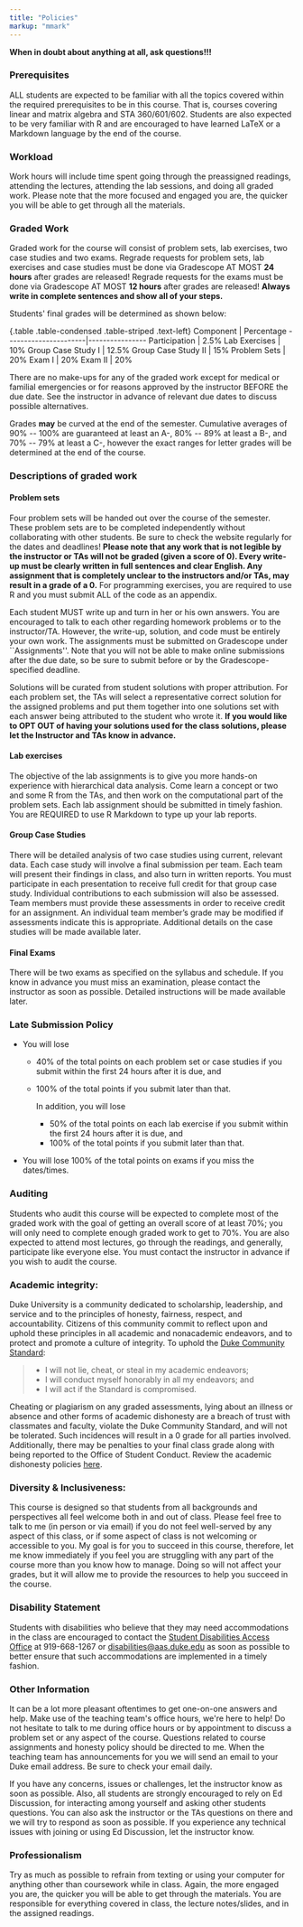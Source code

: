 ```yaml
---
title: "Policies"
markup: "mmark"
---
```


**When in doubt about anything at all, ask questions!!!**


### Prerequisites

ALL students are expected to be familiar with all the topics covered within the required prerequisites to be in this course. That is, courses covering linear and matrix algebra and STA 360/601/602. Students are also expected to be very familiar with R and are encouraged to have learned LaTeX or a Markdown language by the end of the course.

### Workload

Work hours will include time spent going through the preassigned readings, attending the lectures, attending the lab sessions, and doing all graded work. Please note that the more focused and engaged you are, the quicker you will be able to get through all the materials.

### Graded Work

Graded work for the course will consist of problem sets, lab exercises, two case studies and two exams. Regrade requests for problem sets, lab exercises and case studies must be done via Gradescope AT MOST **24 hours** after grades are released! Regrade requests for the exams must be done via Gradescope AT MOST  **12 hours** after grades are released! **Always write in complete sentences and show all of your steps.**

Students' final grades will be determined as shown below:

{.table .table-condensed .table-striped .text-left}
Component             | Percentage
----------------------|----------------
Participation | 2.5%
Lab Exercises | 10%
Group Case Study I | 12.5%
Group Case Study II | 15%
Problem Sets | 20%
Exam I | 20%
Exam II | 20%

There are no make-ups for any of the graded work except for medical or familial emergencies or for reasons approved by the instructor BEFORE the due date. See the instructor in advance of relevant due dates to discuss possible alternatives. 
	
Grades **may** be curved at the end of the semester. Cumulative averages of 90% -- 100% are guaranteed at least an A-, 80% -- 89% at least a B-, and 70% -- 79% at least a C-, however the exact ranges for letter grades will be determined at the end of the course.


### Descriptions of graded work

#### Problem sets
Four problem sets will be handed out over the course of the semester. These problem sets are to be completed independently without collaborating with other students. Be sure to check the website regularly for the dates and deadlines! **Please note that any work that is not legible by the instructor or TAs will not be graded (given a score  of 0). Every write-up must be clearly written in full sentences and clear English. Any assignment that is completely unclear to the instructors and/or TAs, may result in a grade of a 0.** For programming exercises, you are required to use R and you must submit ALL of the code as an appendix.  

Each student MUST write up and turn in her or his own answers. You are encouraged to talk to each other regarding homework problems or to the instructor/TA. However, the write-up, solution, and code must be entirely your own work. The assignments must be submitted on Gradescope under ``Assignments''. Note that you will not be able to make online submissions after the due date, so be sure to submit before or by the Gradescope-specified deadline.

Solutions will be curated from student solutions with proper attribution. For each problem set, the TAs will select a representative correct solution for the assigned problems and put them together into one solutions set with each answer being attributed to the student who wrote it. **If you would like to OPT OUT of having your solutions used for the class solutions, please let the Instructor and TAs know in advance.**


#### Lab exercises
The objective of the lab assignments is to give you more hands-on experience with hierarchical data analysis. Come learn a concept or two and some R from the TAs, and then work on the computational part of the problem sets. Each lab assignment should be submitted in timely fashion. You are REQUIRED to use R Markdown to type up your lab reports.

#### Group Case Studies
There will be detailed analysis of two case studies using current, relevant data. Each case study will involve a final submission per team.
Each team will present their findings in class, and also turn in written reports. You must participate in each presentation to receive full credit for that group case study. Individual contributions to each submission will also be assessed. Team members must provide these assessments in order to receive credit for an assignment. An individual team member’s grade may be modified if assessments indicate this is appropriate. Additional details on the case studies will be made available later.

#### Final Exams
There will be two exams as specified on the syllabus and schedule. If you know in advance you must miss an examination, please contact the instructor as soon as possible. Detailed instructions will be made available later.


### Late Submission Policy

- You will lose
  + 40% of the total points on each problem set or case studies if you submit within the first 24 hours after it is due, and
  + 100% of the total points if you submit later than that.
	
	In addition, you will lose
	+ 50% of the total points on each lab exercise if you submit within the first 24 hours after it is due, and
	+ 100% of the total points if you submit later than that.
	
- You will lose 100% of the total points on exams if you miss the dates/times.


### Auditing
Students who audit this course will be expected to complete most of the graded work with the goal of getting an overall score of at least 70%; you will only need to complete enough graded work to get to 70%. You are also expected to attend most lectures, go through the readings, and generally, participate like everyone else. You must contact the instructor in advance if you wish to audit the course.


### Academic integrity:
Duke University is a community dedicated to scholarship, leadership, and service and to the principles of honesty, fairness, respect, and accountability. Citizens of this community commit to reflect upon and uphold these principles in all academic and nonacademic endeavors, and to protect and promote a culture of integrity. To uphold the [Duke Community Standard](https://studentaffairs.duke.edu/conduct/about-us/duke-community-standard):

> - I will not lie, cheat, or steal in my academic endeavors;
> - I will conduct myself honorably in all my endeavors; and
> - I will act if the Standard is compromised.

Cheating or plagiarism on any graded assessments, lying about an illness or absence and other forms of academic dishonesty are a breach of trust with classmates and faculty, violate the Duke Community Standard, and will not be tolerated. Such incidences will result in a 0 grade for all parties involved. Additionally, there may be penalties to your final class grade along with being reported to the Office of Student Conduct. Review the academic dishonesty policies [here](https://studentaffairs.duke.edu/conduct/z-policies/academic-dishonesty).


### Diversity & Inclusiveness:
This course is designed so that students from all backgrounds and perspectives all feel welcome both in and out of class. Please feel free to talk to me (in person or via email) if you do not feel well-served by any aspect of this class, or if some aspect of class is not welcoming or accessible to you. My goal is for you to succeed in this course, therefore, let me know immediately if you feel you are struggling with any part of the course more than you know how to manage. Doing so will not affect your grades, but it will allow me to provide the resources to help you succeed in the course.


### Disability Statement
Students with disabilities who believe that they may need accommodations in the class are encouraged to contact the <a href="https://access.duke.edu/students/staff.php">Student Disabilities Access Office</a> at 919-668-1267 or <a href="mailto:disabilities@aas.duke.edu">disabilities@aas.duke.edu</a> as soon as possible to better ensure that such accommodations are implemented in a timely fashion.


### Other Information
It can be a lot more pleasant oftentimes to get one-on-one answers and help. Make use of the teaching team's office hours, we're here to help! Do not hesitate to talk to me during office hours or by appointment to discuss a problem set or any aspect of the course.  Questions related to course assignments and honesty policy should be directed to me. When the teaching team has announcements for you we will send an email to your Duke email address. Be sure to check your email daily.

If you have any concerns, issues or challenges, let the instructor know as soon as possible. Also, all students are strongly encouraged to rely on Ed Discussion, for interacting among yourself and asking other students questions. You can also ask the instructor or the TAs questions on there and we will try to respond as soon as possible.  If you experience any technical issues with joining or using Ed Discussion, let the instructor know.


### Professionalism
Try as much as possible to refrain from texting or using your computer for anything other than coursework while in class. Again, the more engaged you are, the quicker you will be able to get through the materials. You are responsible for everything covered in class, the lecture notes/slides, and in the assigned readings.

